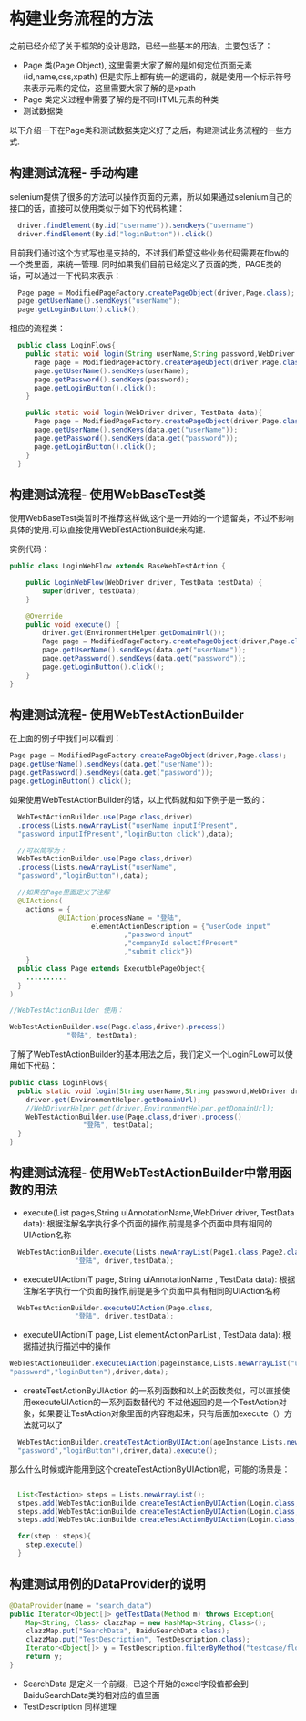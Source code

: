 # 构建业务流程的方法

之前已经介绍了关于框架的设计思路，已经一些基本的用法，主要包括了：

- Page 类(Page Object), 这里需要大家了解的是如何定位页面元素(id,name,css,xpath)
  但是实际上都有统一的逻辑的，就是使用一个标示符号来表示元素的定位，这里需要大家了解的是xpath
- Page 类定义过程中需要了解的是不同HTML元素的种类
- 测试数据类

以下介绍一下在Page类和测试数据类定义好了之后，构建测试业务流程的一些方式.

## 构建测试流程- 手动构建

selenium提供了很多的方法可以操作页面的元素，所以如果通过selenium自己的接口的话，直接可以使用类似于如下的代码构建：

```java
  driver.findElement(By.id("username")).sendkeys("username")
  driver.findElement(By.id("loginButton")).click()
```

目前我们通过这个方式写也是支持的，不过我们希望这些业务代码需要在flow的一个类里面，来统一管理.
同时如果我们目前已经定义了页面的类，PAGE类的话，可以通过一下代码来表示：

```java
  Page page = ModifiedPageFactory.createPageObject(driver,Page.class);
  page.getUserName().sendKeys("userName");
  page.getLoginButton().click();
```

相应的流程类：

```java
  public class LoginFlows{
    public static void login(String userName,String password,WebDriver driver){
      Page page = ModifiedPageFactory.createPageObject(driver,Page.class);
      page.getUserName().sendKeys(userName);
      page.getPassword().sendKeys(password);
      page.getLoginButton().click();
    }

    public static void login(WebDriver driver, TestData data){
      Page page = ModifiedPageFactory.createPageObject(driver,Page.class);
      page.getUserName().sendKeys(data.get("userName"));
      page.getPassword().sendKeys(data.get("password"));
      page.getLoginButton().click();
    }
  }
```

## 构建测试流程- 使用WebBaseTest类

使用WebBaseTest类暂时不推荐这样做,这个是一开始的一个遗留类，不过不影响具体的使用.可以直接使用WebTestActionBuilde来构建.

实例代码：

```java
public class LoginWebFlow extends BaseWebTestAction {

    public LoginWebFlow(WebDriver driver, TestData testData) {
        super(driver, testData);
    }

    @Override
    public void execute() {
        driver.get(EnvironmentHelper.getDomainUrl());
        Page page = ModifiedPageFactory.createPageObject(driver,Page.class);
        page.getUserName().sendKeys(data.get("userName"));
        page.getPassword().sendKeys(data.get("password"));
        page.getLoginButton().click();
    }
}

```

## 构建测试流程- 使用WebTestActionBuilder

在上面的例子中我们可以看到：

```java
Page page = ModifiedPageFactory.createPageObject(driver,Page.class);
page.getUserName().sendKeys(data.get("userName"));
page.getPassword().sendKeys(data.get("password"));
page.getLoginButton().click();
```

如果使用WebTestActionBuilder的话，以上代码就和如下例子是一致的：

```java
  WebTestActionBuilder.use(Page.class,driver)
  .process(Lists.newArrayList("userName inputIfPresent",
  "password inputIfPresent","loginButton click"),data);

  //可以简写为：
  WebTestActionBuilder.use(Page.class,driver)
  .process(Lists.newArrayList("userName",
  "password","loginButton"),data);

  //如果在Page里面定义了注解
  @UIActions(
    actions = {
            @UIAction(processName = "登陆",
                    elementActionDescription = {"userCode input"
                            ,"password input"
                            ,"companyId selectIfPresent"
                            ,"submit click"})
    }
  public class Page extends ExecutblePageObject{
    ..........
  }  
)

//WebTestActionBuilder 使用：

WebTestActionBuilder.use(Page.class,driver).process()
              "登陆", testData);
```

了解了WebTestActionBuilder的基本用法之后，我们定义一个LoginFLow可以使用如下代码：

```java
public class LoginFlows{
  public static void login(String userName,String password,WebDriver driver){
    driver.get(EnvironmentHelper.getDomainUrl);
    //WebDriverHelper.get(driver,EnvironmentHelper.getDomainUrl);
    WebTestActionBuilder.use(Page.class,driver).process()
                  "登陆", testData);
  }
}
```


## 构建测试流程- 使用WebTestActionBuilder中常用函数的用法

- execute(List<Class> pages,String uiAnnotationName,WebDriver driver, TestData data):
  根据注解名字执行多个页面的操作,前提是多个页面中具有相同的UIAction名称

```java
  WebTestActionBuilder.execute(Lists.newArrayList(Page1.class,Page2.class))
                "登陆", driver,testData);
```
- executeUIAction(T page, String uiAnnotationName
            , TestData data): 根据注解名字执行一个页面的操作,前提是多个页面中具有相同的UIAction名称

```java
  WebTestActionBuilder.executeUIAction(Page.class,
                "登陆", driver,testData);
```   
- executeUIAction(T page, List<String> elementActionPairList
            , TestData data): 根据描述执行描述中的操作        

```java
WebTestActionBuilder.executeUIAction(pageInstance,Lists.newArrayList("userName",
"password","loginButton"),driver,data);
```

- createTestActionByUIAction 的一系列函数和以上的函数类似，可以直接使用executeUIAction的一系列函数替代的
  不过他返回的是一个TestAction对象，如果要让TestAction对象里面的内容跑起来，只有后面加execute（）方法就可以了

```java
  WebTestActionBuilder.createTestActionByUIAction(ageInstance,Lists.newArrayList("userName",
  "password","loginButton"),driver,data).execute();
```

那么什么时候或许能用到这个createTestActionByUIAction呢，可能的场景是：

```java

  List<TestAction> steps = Lists.newArrayList();
  stpes.add(WebTestActionBuilde.createTestActionByUIAction(Login.class,"abcAnnotation",driver,data))
  steps.add(WebTestActionBuilde.createTestActionByUIAction(Login.class,"efGAnnotation",driver,data)))
  steps.add(WebTestActionBuilde.createTestActionByUIAction(Login.class,"HILAnnotation",driver,data)))

  for(step : steps){
    step.execute()
  }

```

## 构建测试用例的DataProvider的说明

```java
@DataProvider(name = "search_data")
public Iterator<Object[]> getTestData(Method m) throws Exception{
    Map<String, Class> clazzMap = new HashMap<String, Class>();
    clazzMap.put("SearchData", BaiduSearchData.class);
    clazzMap.put("TestDescription", TestDescription.class);
    Iterator<Object[]> y = TestDescription.filterByMethod("testcase/flows/BaiduSearchTestCases.xls", m, clazzMap);
    return y;
}
```

- SearchData 是定义一个前缀，已这个开始的excel字段值都会到BaiduSearchData类的相对应的值里面
- TestDescription 同样道理
